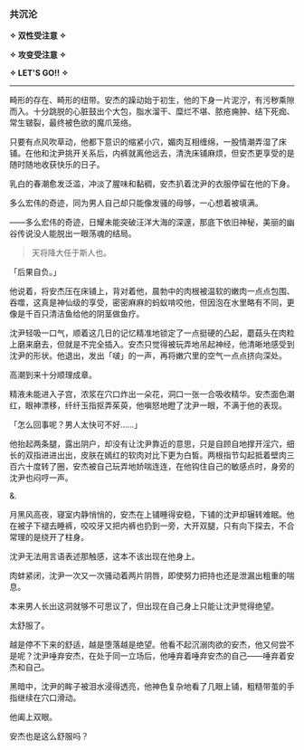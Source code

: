 ### 共沉沦

**✧ 双性受注意 ✧**

**✧ 攻变受注意 ✧**

**✧ LET'S GO!! ✧**

---

畸形的存在、畸形的纽带。安杰的躁动始于初生，他的下身一片泥泞，有污秽乘隙而入。十分跳脱的心脏鼓出个大包，脂水溜干、糜烂不堪、脓疮痈肿、结下死痂、常生皲裂，最终被色欲的魔爪笼络。

只要有点风吹草动，他都下意识的缩紧小穴，媚肉互相缠绵，一股情潮弄湿了床铺。在他和沈尹挑开关系后，内裤就离他远去，清洗床铺麻烦，但安杰更享受的是随时随地收获快乐的日子。

乳白的春潮愈发泛滥，冲淡了腥味和黏稠，安杰扒着沈尹的衣服停留在他的下身。

多么宏伟的奇迹，同为男人自己却只能像发骚的母够，一心想着被填满。

——多么宏伟的奇迹，日耀未能突破汪洋大海的深邃，那底下依旧神秘，美丽的幽谷传说没人能脱出一眼荡魂的结局。

> 天将降大任于斯人也。

「后果自负。」

他说着，将安杰压在床铺上，背对着他，晨勃中的肉根被温软的嫩肉一点点包围、吞噬，这真是神仙级的享受，密密麻麻的蚂蚁啃咬他，但因泡在水里略有不同，更像是千百只清洁鱼给他的阴茎做鱼疗。

沈尹轻吸一口气，顺着这几日的记忆精准地锁定了一点挺硬的凸起，蘑菇头在肉粒上磨来磨去，但就是不完全插入。安杰只觉得被玩弄地吊起神经，他清晰地感受到沈尹的形状。他退出，发出「啵」的一声，再将嫩穴里的空气一点点挤向深处。

高潮到来十分顺理成章。

精液未能进入子宫，浓浆在穴口炸出一朵花，洞口一张一合吸收精华。安杰面色潮红，眼神漂移，纤纤玉指抠弄茱萸，他嗔怒地瞪了沈尹一眼，不满于他的表现。

「怎么回事呢？男人太快可不好……」

他抬起两条腿，露出阴户，却没有让沈尹靠近的意思，只是自顾自地撑开淫穴，细长的双指进进出出，皮肤在嫣红的软肉对比下更为白皙。两根指节勾起抵着壁肉三百六十度转了圈，安杰被自己玩弄地娇喘连连，在他钩住自己的敏感点时，身旁的沈尹也闷哼一声。

&.

月黑风高夜，寝室内静悄悄的，安杰在上铺睡得安稳，下铺的沈尹却辗转难眠。他在被子下褪去睡裤，咬咬牙又把内裤也扔到一旁，大开双腿，只有向下探去，不合常理的是绕开了柱身。

沈尹无法用言语表述那触感，这本不该出现在他身上。

肉蚌紧闭，沈尹一次又一次骚动着两片阴唇，即使努力把持也还是泄漏出粗重的喘息。

本来男人长出这洞就够不可思议了，但出现在自己身上只能让沈尹觉得绝望。

太舒服了。

越是停不下来的舒适，越是堕落越是绝望。他看不起沉溺肉欲的安杰，他又何尝不是呢？沈尹唾弃安杰，在处于同一立场后，他唾弃着唾弃安杰的自己——唾弃着安杰和自己。

黑暗中，沈尹的眸子被泪水浸得透亮，他神色复杂地看了几眼上铺，粗糙带茧的手指继续在穴口滑动。

他阖上双眼。

安杰也是这么舒服吗？



